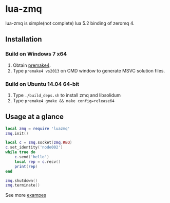 # lua-zmq

lua-zmq is simple(not complete) lua 5.2 binding of zeromq 4.

## Installation

### Build on Windows 7 x64

1. Obtain [premake4](http://industriousone.com/premake/download).
2. Type `premake4 vs2013` on CMD window to generate MSVC solution files.

### Build on Ubuntu 14.04 64-bit

1. Type `./build_deps.sh` to install zmq and libsolidum
2. Type `premake4 gmake && make config=release64`


## Usage at a glance

~~~~~~~~~~lua
local zmq = require 'luazmq'
zmq.init()

local c = zmq.socket(zmq.REQ)
c.set_identity('node002')
while true do
    c.send('hello')
    local rep = c.recv()
    print(rep)
end

zmq.shutdown()
zmq.terminate()
~~~~~~~~~~

See more [exampes](https://github.com/ichenq/lua-zmq/tree/master/test)